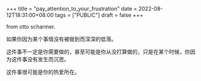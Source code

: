 +++
title = "pay_attention_to_your_frustration"
date = 2022-08-12T18:31:00+08:00
tags = ["PUBLIC"]
draft = false
+++

from otto scharmer.

如果你因为某个事情没有被做到而深深的低落。

这件事不一定是你需要做的，甚至可能是你从没打算做的，只是在某个时候，你因为这件事没有发生而沉思。

这件事很可能是你的热爱所在。

<!--more-->
